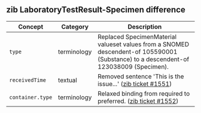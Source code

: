 ## zib LaboratoryTestResult-Specimen difference

| Concept         | Category          | Description                             | 
|-----------------|-------------------|-----------------------------------------|
|`type`| terminology | Replaced SpecimenMaterial valueset values from a SNOMED descendent-of 105590001 (Substance) to a descendent-of 123038009 (Specimen). |
|`receivedTime`| textual | Removed sentence 'This is the issue...' ([zib ticket #1551](https://bits.nictiz.nl/browse/ZIB-1551))|
|`container.type`| terminology | Relaxed binding from required to preferred. ([zib ticket #1552](https://bits.nictiz.nl/browse/ZIB-1552))|